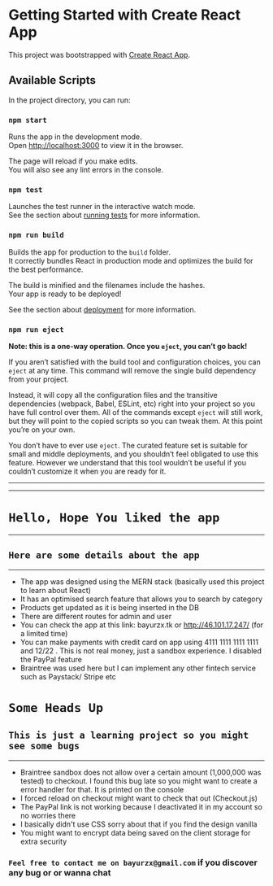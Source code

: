 # Getting Started with Create React App

This project was bootstrapped with [Create React App](https://github.com/facebook/create-react-app).

## Available Scripts

In the project directory, you can run:

### `npm start`

Runs the app in the development mode.\
Open [http://localhost:3000](http://localhost:3000) to view it in the browser.

The page will reload if you make edits.\
You will also see any lint errors in the console.

### `npm test`

Launches the test runner in the interactive watch mode.\
See the section about [running tests](https://facebook.github.io/create-react-app/docs/running-tests) for more information.

### `npm run build`

Builds the app for production to the `build` folder.\
It correctly bundles React in production mode and optimizes the build for the best performance.

The build is minified and the filenames include the hashes.\
Your app is ready to be deployed!

See the section about [deployment](https://facebook.github.io/create-react-app/docs/deployment) for more information.

### `npm run eject`

**Note: this is a one-way operation. Once you `eject`, you can’t go back!**

If you aren’t satisfied with the build tool and configuration choices, you can `eject` at any time. This command will remove the single build dependency from your project.

Instead, it will copy all the configuration files and the transitive dependencies (webpack, Babel, ESLint, etc) right into your project so you have full control over them. All of the commands except `eject` will still work, but they will point to the copied scripts so you can tweak them. At this point you’re on your own.

You don’t have to ever use `eject`. The curated feature set is suitable for small and middle deployments, and you shouldn’t feel obligated to use this feature. However we understand that this tool wouldn’t be useful if you couldn’t customize it when you are ready for it.


---
---
# `Hello, Hope You liked the app`
---
##  `Here are some details about the app`
---
- The app was designed using the MERN stack (basically used this project to learn about React)
- It has an optimised search feature that allows you to search by category
- Products get updated as it is being inserted in the DB
- There are different routes for admin and user
- You can check the app at this link: bayurzx.tk or http://46.101.17.247/  (for a limited time)
- You can make payments with credit card on app using 4111 1111 1111 1111 and 12/22 . This is not real money, just a sandbox experience. I disabled the PayPal feature 
- Braintree was used here but I can implement any other fintech service such as Paystack/ Stripe etc

# `Some Heads Up`
## `This is just a learning project so you might see some bugs`
---
-  Braintree sandbox does not allow over a certain amount (1,000,000 was tested) to checkout. I found this bug late so you might want to create a error handler for that. It is printed on the console
-  I forced reload on checkout might want to check that out (Checkout.js)
-  The PayPal link is not working because I deactivated it in my account so no worries there
-  I basically didn't use CSS sorry about that if you find the design vanilla
-  You might want to encrypt data being saved on the client storage for extra security

### `Feel free to contact me on bayurzx@gmail.com` if you discover any bug or or wanna chat
